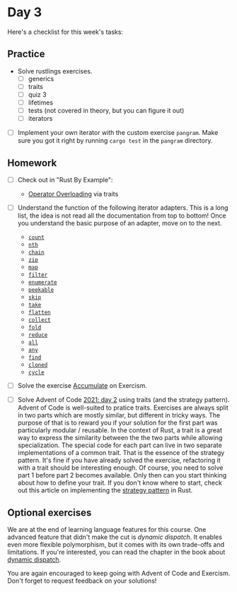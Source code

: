 # Day 3

Here's a checklist for this week's tasks:

## Practice

- Solve rustlings exercises.
  - [ ] generics
  - [ ] traits
  - [ ] quiz 3
  - [ ] lifetimes
  - [ ] tests (not covered in theory, but you can figure it out)
  - [ ] iterators
- [ ] Implement your own iterator with the custom exercise `pangram`.
      Make sure you got it right by running `cargo test` in the `pangram` directory.

## Homework

- [ ] Check out in "Rust By Example":
  - [Operator Overloading](https://doc.rust-lang.org/stable/rust-by-example/trait/ops.html) via traits
- [ ] Understand the function of the following iterator adapters.
      This is a long list, the idea is not read all the documentation from top to bottom!
      Once you understand the basic purpose of an adapter, move on to the next.
  - [`count`](https://doc.rust-lang.org/stable/std/iter/trait.Iterator.html#method.count)
  - [`nth`](https://doc.rust-lang.org/stable/std/iter/trait.Iterator.html#method.nth)
  - [`chain`](https://doc.rust-lang.org/stable/std/iter/trait.Iterator.html#method.chain)
  - [`zip`](https://doc.rust-lang.org/stable/std/iter/trait.Iterator.html#method.zip)
  - [`map`](https://doc.rust-lang.org/stable/std/iter/trait.Iterator.html#method.map)
  - [`filter`](https://doc.rust-lang.org/stable/std/iter/trait.Iterator.html#method.filter)
  - [`enumerate`](https://doc.rust-lang.org/stable/std/iter/trait.Iterator.html#method.enumerate)
  - [`peekable`](https://doc.rust-lang.org/stable/std/iter/trait.Iterator.html#method.peekable)
  - [`skip`](https://doc.rust-lang.org/stable/std/iter/trait.Iterator.html#method.skip)
  - [`take`](https://doc.rust-lang.org/stable/std/iter/trait.Iterator.html#method.take)
  - [`flatten`](https://doc.rust-lang.org/stable/std/iter/trait.Iterator.html#method.flatten)
  - [`collect`](https://doc.rust-lang.org/stable/std/iter/trait.Iterator.html#method.collect)
  - [`fold`](https://doc.rust-lang.org/stable/std/iter/trait.Iterator.html#method.fold)
  - [`reduce`](https://doc.rust-lang.org/stable/std/iter/trait.Iterator.html#method.reduce)
  - [`all`](https://doc.rust-lang.org/stable/std/iter/trait.Iterator.html#method.all)
  - [`any`](https://doc.rust-lang.org/stable/std/iter/trait.Iterator.html#method.any)
  - [`find`](https://doc.rust-lang.org/stable/std/iter/trait.Iterator.html#method.find)
  - [`cloned`](https://doc.rust-lang.org/stable/std/iter/trait.Iterator.html#method.cloned)
  - [`cycle`](https://doc.rust-lang.org/stable/std/iter/trait.Iterator.html#method.cycle)
- [ ] Solve the exercise [Accumulate](https://exercism.org/tracks/rust/exercises/accumulate) on Exercism.
- [ ] Solve Advent of Code [2021: day 2](https://adventofcode.com/2021/day/2) using traits (and the strategy pattern).
      Advent of Code is well-suited to pratice traits.
      Exercises are always split in two parts which are mostly similar, but different in tricky ways.
      The purpose of that is to reward you if your solution for the first part was particularly modular / reusable.
      In the context of Rust, a trait is a great way to express the similarity between the the two parts while allowing specialization.
      The special code for each part can live in two separate implementations of a common trait.
      That is the essence of the strategy pattern.
      It's fine if you have already solved the exercise, refactoring it with a trait should be interesting enough.
      Of course, you need to solve part 1 before part 2 becomes available.
      Only then can you start thinking about how to define your trait.
      If you don't know where to start, check out this article on implementing the [strategy pattern](https://rust-unofficial.github.io/patterns/patterns/behavioural/strategy.html) in Rust.


## Optional exercises

We are at the end of learning language features for this course.
One advanced feature that didn't make the cut is _dynamic dispatch_.
It enables even more flexible polymorphism, but it comes with its own trade-offs and limitations.
If you're interested, you can read the chapter in the book about [dynamic dispatch](https://doc.rust-lang.org/book/ch17-02-trait-objects.html).

You are again encouraged to keep going with Advent of Code and Exercism.
Don't forget to request feedback on your solutions!
